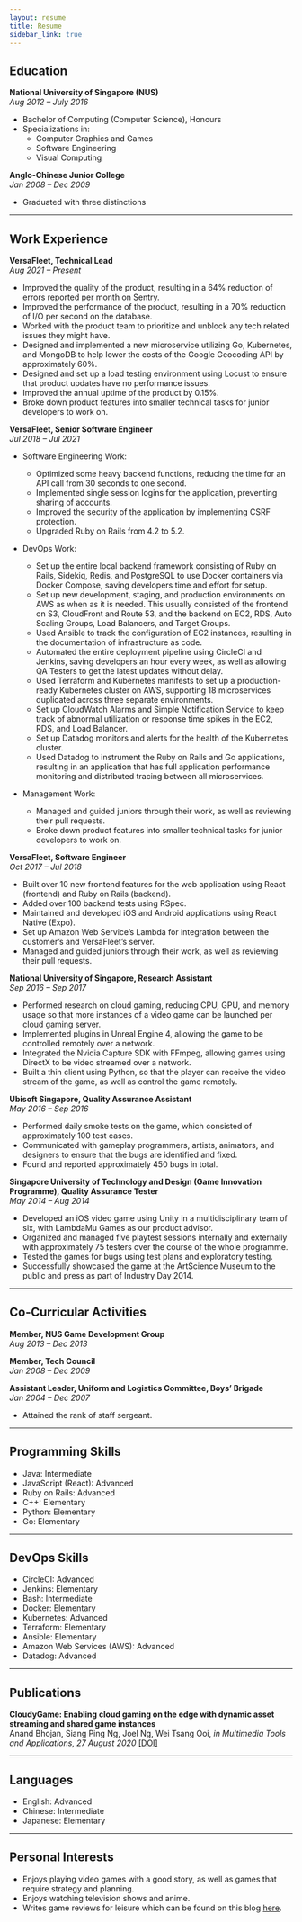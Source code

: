 ```yaml
---
layout: resume
title: Resume
sidebar_link: true
---
```


## Education
**National University of Singapore (NUS)**<br />
*Aug 2012 – July 2016*
- Bachelor of Computing (Computer Science), Honours
- Specializations in:
  - Computer Graphics and Games
  - Software Engineering
  - Visual Computing

**Anglo-Chinese Junior College**<br />
*Jan 2008 – Dec 2009*
- Graduated with three distinctions

---

## Work Experience
**VersaFleet, Technical Lead**<br />
*Aug 2021 – Present*
- Improved the quality of the product, resulting in a 64% reduction of errors reported per month on Sentry.
- Improved the performance of the product, resulting in a 70% reduction of I/O per second on the database.
- Worked with the product team to prioritize and unblock any tech related issues they might have.
- Designed and implemented a new microservice utilizing Go, Kubernetes, and MongoDB to help lower the costs of the Google Geocoding API by approximately 60%.
- Designed and set up a load testing environment using Locust to ensure that product updates have no performance issues.
- Improved the annual uptime of the product by 0.15%.
- Broke down product features into smaller technical tasks for junior developers to work on.

**VersaFleet, Senior Software Engineer**<br />
*Jul 2018 – Jul 2021*

- Software Engineering Work:
  - Optimized some heavy backend functions, reducing the time for an API call from 30 seconds to one second.
  - Implemented single session logins for the application, preventing sharing of accounts.
  - Improved the security of the application by implementing CSRF protection.
  - Upgraded Ruby on Rails from 4.2 to 5.2.

- DevOps Work:
  - Set up the entire local backend framework consisting of Ruby on Rails, Sidekiq, Redis, and PostgreSQL to use Docker containers via Docker Compose, saving developers time and effort for setup.
  - Set up new development, staging, and production environments on AWS as when as it is needed. This usually consisted of the frontend on S3, CloudFront and Route 53, and the backend on EC2, RDS, Auto Scaling Groups, Load Balancers, and Target Groups.
  - Used Ansible to track the configuration of EC2 instances, resulting in the documentation of infrastructure as code.
  - Automated the entire deployment pipeline using CircleCI and Jenkins, saving developers an hour every week, as well as allowing QA Testers to get the latest updates without delay.
  - Used Terraform and Kubernetes manifests to set up a production-ready Kubernetes cluster on AWS, supporting 18 microservices duplicated across three separate environments.
  - Set up CloudWatch Alarms and Simple Notification Service to keep track of abnormal utilization or response time spikes in the EC2, RDS, and Load Balancer.
  - Set up Datadog monitors and alerts for the health of the Kubernetes cluster.
  - Used Datadog to instrument the Ruby on Rails and Go applications, resulting in an application that has full application performance monitoring and distributed tracing between all microservices.

- Management Work:
  - Managed and guided juniors through their work, as well as reviewing their pull requests.
  - Broke down product features into smaller technical tasks for junior developers to work on.

**VersaFleet, Software Engineer**<br />
*Oct 2017 – Jul 2018*

- Built over 10 new frontend features for the web application using React (frontend) and Ruby on Rails (backend).
- Added over 100 backend tests using RSpec.
- Maintained and developed iOS and Android applications using React Native (Expo).
- Set up Amazon Web Service’s Lambda for integration between the customer’s and VersaFleet’s server.
- Managed and guided juniors through their work, as well as reviewing their pull requests.

**National University of Singapore, Research Assistant**<br />
*Sep 2016 – Sep 2017*

- Performed research on cloud gaming, reducing CPU, GPU, and memory usage so that more instances of a video game can be launched per cloud gaming server.
- Implemented plugins in Unreal Engine 4, allowing the game to be controlled remotely over a network.
- Integrated the Nvidia Capture SDK with FFmpeg, allowing games using DirectX to be video streamed over a network.
- Built a thin client using Python, so that the player can receive the video stream of the game, as well as control the game remotely.

**Ubisoft Singapore, Quality Assurance Assistant**<br />
*May 2016 – Sep 2016*

- Performed daily smoke tests on the game, which consisted of approximately 100 test cases.
- Communicated with gameplay programmers, artists, animators, and designers to ensure that the bugs are identified and fixed.
- Found and reported approximately 450 bugs in total.

**Singapore University of Technology and Design (Game Innovation Programme), Quality Assurance Tester**<br />
*May 2014 – Aug 2014*

- Developed an iOS video game using Unity in a multidisciplinary team of six, with LambdaMu Games as our product advisor.
- Organized and managed five playtest sessions internally and externally with approximately 75 testers over the course of the whole programme.
- Tested the games for bugs using test plans and exploratory testing.
- Successfully showcased the game at the ArtScience Museum to the public and press as part of Industry Day 2014.

---

## Co-Curricular Activities
**Member, NUS Game Development Group**<br />
*Aug 2013 – Dec 2013*

**Member, Tech Council**<br />
*Jan 2008 – Dec 2009*

**Assistant Leader, Uniform and Logistics Committee, Boys’ Brigade**<br />
*Jan 2004 – Dec 2007*
- Attained the rank of staff sergeant.

---

## Programming Skills
- Java: Intermediate
- JavaScript (React): Advanced
- Ruby on Rails: Advanced
- C++: Elementary
- Python: Elementary
- Go: Elementary

---

## DevOps Skills
- CircleCI: Advanced
- Jenkins: Elementary
- Bash: Intermediate
- Docker: Elementary
- Kubernetes: Advanced
- Terraform: Elementary
- Ansible: Elementary
- Amazon Web Services (AWS): Advanced
- Datadog: Advanced

---

## Publications
**CloudyGame: Enabling cloud gaming on the edge with dynamic asset streaming and shared game instances**<br />
Anand Bhojan, Siang Ping Ng, Joel Ng, Wei Tsang Ooi, *in Multimedia Tools and Applications, 27 August 2020* [[DOI]](https://doi.org/10.1007/s11042-020-09612-z)

---

## Languages
- English: Advanced
- Chinese: Intermediate
- Japanese: Elementary

---

## Personal Interests
- Enjoys playing video games with a good story, as well as games that require strategy and planning.
- Enjoys watching television shows and anime.
- Writes game reviews for leisure which can be found on this blog [here](https://joelngwt.github.io/category/game-reviews.html).
